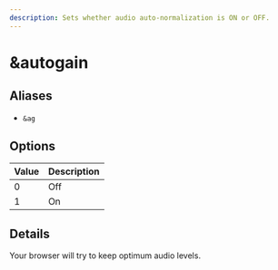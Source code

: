 ```yaml
---
description: Sets whether audio auto-normalization is ON or OFF.
---
```


# \&autogain

## Aliases

* `&ag`

## Options

| Value | Description |
| ----- | ----------- |
| 0     | Off         |
| 1     | On          |

## Details

Your browser will try to keep optimum audio levels.

